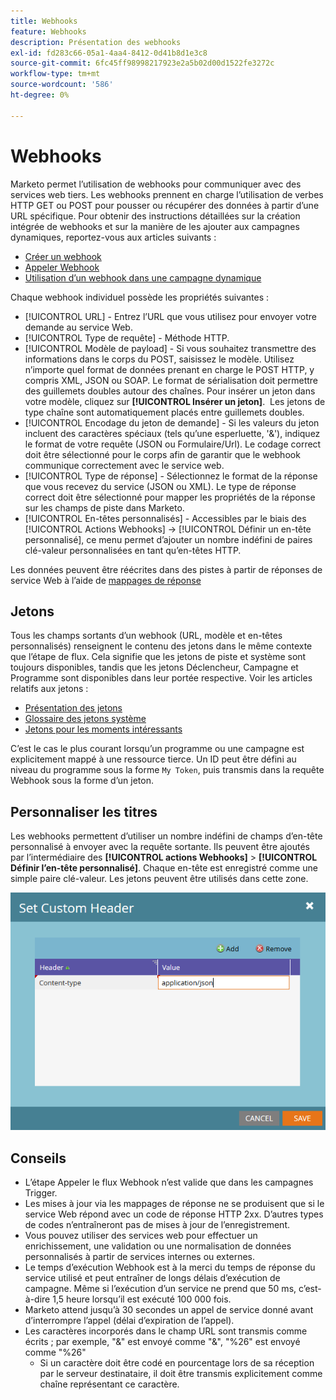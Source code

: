 ```yaml
---
title: Webhooks
feature: Webhooks
description: Présentation des webhooks
exl-id: fd283c66-05a1-4aa4-8412-0d41b8d1e3c8
source-git-commit: 6fc45ff98998217923e2a5b02d00d1522fe3272c
workflow-type: tm+mt
source-wordcount: '586'
ht-degree: 0%

---
```


# Webhooks

Marketo permet l’utilisation de webhooks pour communiquer avec des services web tiers. Les webhooks prennent en charge l’utilisation de verbes HTTP GET ou POST pour pousser ou récupérer des données à partir d’une URL spécifique. Pour obtenir des instructions détaillées sur la création intégrée de webhooks et sur la manière de les ajouter aux campagnes dynamiques, reportez-vous aux articles suivants :

- [Créer un webhook](https://experienceleague.adobe.com/fr/docs/marketo/using/product-docs/administration/additional-integrations/create-a-webhook)
- [Appeler Webhook](https://experienceleague.adobe.com/fr/docs/marketo/using/product-docs/core-marketo-concepts/smart-campaigns/flow-actions/call-webhook)
- [Utilisation d’un webhook dans une campagne dynamique](https://experienceleague.adobe.com/fr/docs/marketo/using/product-docs/core-marketo-concepts/smart-campaigns/flow-actions/use-a-webhook-in-a-smart-campaign)

Chaque webhook individuel possède les propriétés suivantes :

- [!UICONTROL URL] - Entrez l’URL que vous utilisez pour envoyer votre demande au service Web.
- [!UICONTROL Type de requête] - Méthode HTTP.
- [!UICONTROL Modèle de payload] - Si vous souhaitez transmettre des informations dans le corps du POST, saisissez le modèle. Utilisez n’importe quel format de données prenant en charge le POST HTTP, y compris XML, JSON ou SOAP. Le format de sérialisation doit permettre des guillemets doubles autour des chaînes. Pour insérer un jeton dans votre modèle, cliquez sur **[!UICONTROL Insérer un jeton]**.  Les jetons de type chaîne sont automatiquement placés entre guillemets doubles.
- [!UICONTROL Encodage du jeton de demande] - Si les valeurs du jeton incluent des caractères spéciaux (tels qu’une esperluette, &#39;&amp;&#39;), indiquez le format de votre requête (JSON ou Formulaire/Url). Le codage correct doit être sélectionné pour le corps afin de garantir que le webhook communique correctement avec le service web.
- [!UICONTROL Type de réponse] - Sélectionnez le format de la réponse que vous recevez du service (JSON ou XML). Le type de réponse correct doit être sélectionné pour mapper les propriétés de la réponse sur les champs de piste dans Marketo.
- [!UICONTROL En-têtes personnalisés] - Accessibles par le biais des [!UICONTROL Actions Webhooks] -> [!UICONTROL Définir un en-tête personnalisé], ce menu permet d’ajouter un nombre indéfini de paires clé-valeur personnalisées en tant qu’en-têtes HTTP.

Les données peuvent être réécrites dans des pistes à partir de réponses de service Web à l’aide de [mappages de réponse](response-mappings.md)

## Jetons

Tous les champs sortants d’un webhook (URL, modèle et en-têtes personnalisés) renseignent le contenu des jetons dans le même contexte que l’étape de flux. Cela signifie que les jetons de piste et système sont toujours disponibles, tandis que les jetons Déclencheur, Campagne et Programme sont disponibles dans leur portée respective. Voir les articles relatifs aux jetons :

- [Présentation des jetons](https://experienceleague.adobe.com/fr/docs/marketo/using/product-docs/demand-generation/landing-pages/personalizing-landing-pages/tokens-overview)
- [Glossaire des jetons système](https://experienceleague.adobe.com/fr/docs/marketo/using/product-docs/email-marketing/general/using-tokens/system-tokens-glossary)
- [Jetons pour les moments intéressants](https://experienceleague.adobe.com/fr/docs/marketo/using/product-docs/marketo-sales-insight/msi-for-salesforce/features/tabs-in-the-msi-panel/interesting-moments/trigger-tokens-for-interesting-moments)

C’est le cas le plus courant lorsqu’un programme ou une campagne est explicitement mappé à une ressource tierce. Un ID peut être défini au niveau du programme sous la forme `My Token`, puis transmis dans la requête Webhook sous la forme d’un jeton.

## Personnaliser les titres 

Les webhooks permettent d’utiliser un nombre indéfini de champs d’en-tête personnalisé à envoyer avec la requête sortante. Ils peuvent être ajoutés par l’intermédiaire des **[!UICONTROL actions Webhooks]** > **[!UICONTROL Définir l’en-tête personnalisé]**. Chaque en-tête est enregistré comme une simple paire clé-valeur. Les jetons peuvent être utilisés dans cette zone.

![En-têtes personnalisés](assets/custom-headers.png)

## Conseils

- L’étape Appeler le flux Webhook n’est valide que dans les campagnes Trigger.
- Les mises à jour via les mappages de réponse ne se produisent que si le service Web répond avec un code de réponse HTTP 2xx. D’autres types de codes n’entraîneront pas de mises à jour de l’enregistrement.
- Vous pouvez utiliser des services web pour effectuer un enrichissement, une validation ou une normalisation de données personnalisés à partir de services internes ou externes.
- Le temps d’exécution Webhook est à la merci du temps de réponse du service utilisé et peut entraîner de longs délais d’exécution de campagne. Même si l’exécution d’un service ne prend que 50 ms, c’est-à-dire 1,5 heure lorsqu’il est exécuté 100 000 fois.
- Marketo attend jusqu’à 30 secondes un appel de service donné avant d’interrompre l’appel (délai d’expiration de l’appel).
- Les caractères incorporés dans le champ URL sont transmis comme écrits ; par exemple, &quot;&amp;&quot; est envoyé comme &quot;&amp;&quot;, &quot;%26&quot; est envoyé comme &quot;%26&quot;
   - Si un caractère doit être codé en pourcentage lors de sa réception par le serveur destinataire, il doit être transmis explicitement comme chaîne représentant ce caractère.
